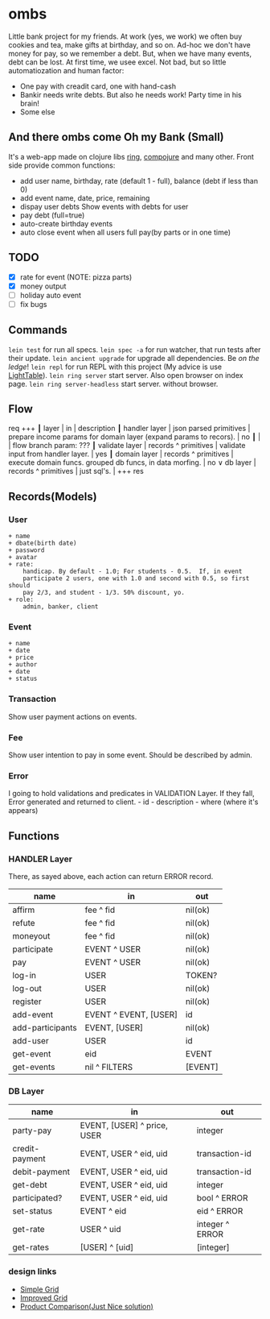 

# ombs
Little bank project for my friends.
At work (yes, we work) we often buy cookies and tea, make gifts at birthday,
and so on. Ad-hoc we don't have money for pay, so we remember a debt. But, when
we have many events, debt can be lost. At first time, we usee excel. Not bad,
but so little automatiozation and human factor:
- One pay with creadit card, one with hand-cash
- Bankir needs write debts. But also he needs work! Party time in his brain!
- Some else

## And there ombs come Oh my Bank (Small)
It's a web-app made on clojure libs [ring](https://github.com/ring-clojure/ring), [compojure](https://github.com/weavejester/compojure) and many
other.
Front side provide common functions:
- add user
    name, birthday, rate (default 1 - full),
    balance (debt if less than 0)
- add event
    name, date, price, remaining
- dispay user debts
    Show events with debts for user
- pay debt (full=true)
- auto-create birthday events
- auto close event
    when all users full pay(by parts or in one time)

## TODO
- [x] rate for event (NOTE: pizza parts)
- [x] money output
- [ ] holiday auto event
- [ ] fix bugs

## Commands
`lein test` for run all specs.
`lein spec -a` for run watcher, that run tests after their update.
`lein ancient upgrade` for upgrade all dependencies. Be *on the ledge*!
`lein repl` for run REPL with this project (My advice is use [LightTable](http://lighttable.com)).
`lein ring server` start server. Also open browser on index page.
`lein ring server-headless` start server. without browser.

## Flow
req
+++
┃ layer          | in                     | description
┃ handler layer  | json parsed primitives | prepare income params for domain layer (expand params to recors). | no
┃                |                        | flow branch param: ???
┃ validate layer | records ^ primitives   | validate input from handler layer.                                | yes
┃ domain layer   | records ^ primitives   | execute domain funcs. grouped db funcs, in data morfing.          | no
∨ db layer       | records ^ primitives   | just sql's.                                                       |
+++
res

## Records(Models)
### User
    + name
    + dbate(birth date)
    + password
    + avatar
    + rate:
        handicap. By default - 1.0; For students - 0.5.  If, in event
        participate 2 users, one with 1.0 and second with 0.5, so first should
        pay 2/3, and student - 1/3. 50% discount, yo.
    + role:
        admin, banker, client

### Event
    + name
    + date
    + price
    + author
    + date
    + status

### Transaction
Show user payment actions on events.

### Fee
Show user intention to pay in some event. Should be described by admin.

### Error
I going to hold validations and predicates in VALIDATION Layer. If they fall,
Error generated and returned to client.
    - id
    - description
    - where (where it's appears)

## Functions

### HANDLER Layer

There, as sayed above, each action can return ERROR record.

| name             | in                    | out         |
| ---------------  | ----------------      | ----------- |
| affirm           | fee ^ fid             | nil(ok)     |
| refute           | fee ^ fid             | nil(ok)     |
| moneyout         | fee ^ fid             | nil(ok)     |
| participate      | EVENT ^ USER          | nil(ok)     |
| pay              | EVENT ^ USER          | nil(ok)     |
| log-in           | USER                  | TOKEN?      |
| log-out          | USER                  | nil(ok)     |
| register         | USER                  | nil(ok)     |
| add-event        | EVENT ^ EVENT, [USER] | id          |
| add-participants | EVENT, [USER]         | nil(ok)     |
| add-user         | USER                  | id          |
| get-event        | eid                   | EVENT       |
| get-events       | nil ^ FILTERS         | [EVENT]     |

### DB Layer

| name               | in                           | out              |
|--------------------|------------------------------|------------------|
| party-pay          | EVENT, [USER] ^ price, USER  | integer          |
| credit-payment     | EVENT, USER ^ eid, uid       | transaction-id   |
| debit-payment      | EVENT, USER ^ eid, uid       | transaction-id   |
| get-debt           | EVENT, USER ^ eid, uid       | integer          |
| participated?      | EVENT, USER ^ eid, uid       | bool ^ ERROR     |
| set-status         | EVENT ^ eid                  | eid ^ ERROR      |
| get-rate           | USER ^ uid                   | integer ^ ERROR  |
| get-rates          | [USER] ^ [uid]               | [integer]        |

### design links
- [Simple Grid](http://tympanus.net/codrops/2013/04/17/responsive-full-width-grid)
- [Improved Grid](http://tympanus.net/Development/AnimatedGridLayout)
- [Product Comparison(Just Nice solution)](http://tympanus.net/codrops/2015/05/26/product-comparison-layout-effect/)

